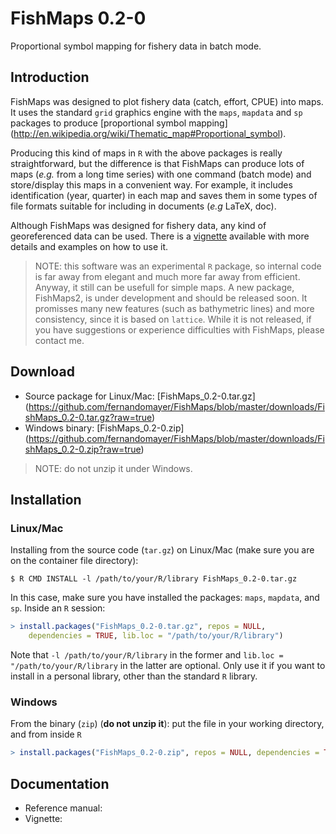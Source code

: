 # FishMaps 0.2-0

Proportional symbol mapping for fishery data in batch mode.

## Introduction

FishMaps was designed to plot fishery data (catch, effort, CPUE) into
maps. It uses the standard `grid` graphics engine with the `maps`, `mapdata` and `sp` packages to produce [proportional symbol mapping] (http://en.wikipedia.org/wiki/Thematic_map#Proportional_symbol).

Producing this kind of maps in `R` with the above packages is really straightforward, but the difference is that FishMaps can produce lots of maps (*e.g.* from a long time series) with one command (batch mode) and store/display this maps in a convenient way. For example, it includes identification (year, quarter) in each map and saves them in some types of file formats suitable for including in documents (*e.g* LaTeX, doc).

Although FishMaps was designed for fishery data, any kind of georeferenced data can be used. There is a [vignette](https://github.com/fernandomayer/FishMaps/blob/master/inst/doc/FishMaps_paper.pdf?raw=true) available with more details and examples on how to use it.

> NOTE: this software was an experimental `R` package, so internal code is far away from elegant and much more far away from efficient. Anyway, it still can be usefull for simple maps. A new package, FishMaps2, is under development and should be released soon. It promisses many new features (such as bathymetric lines) and more consistency, since it is based on `lattice`. While it is not released, if you have suggestions or experience difficulties with FishMaps, please contact me.

## Download

* Source package for Linux/Mac: [FishMaps_0.2-0.tar.gz] (https://github.com/fernandomayer/FishMaps/blob/master/downloads/FishMaps_0.2-0.tar.gz?raw=true)
* Windows binary: [FishMaps_0.2-0.zip] (https://github.com/fernandomayer/FishMaps/blob/master/downloads/FishMaps_0.2-0.zip?raw=true)

> NOTE: do not unzip it under Windows.

## Installation

### Linux/Mac

Installing from the source code (`tar.gz`) on Linux/Mac (make sure you are on the container file directory):

```
$ R CMD INSTALL -l /path/to/your/R/library FishMaps_0.2-0.tar.gz
```

In this case, make sure you have installed the packages: `maps`, `mapdata`, and `sp`. Inside an `R` session:

```R
> install.packages("FishMaps_0.2-0.tar.gz", repos = NULL,
	dependencies = TRUE, lib.loc = "/path/to/your/R/library")
```

Note that `-l /path/to/your/R/library` in the former and `lib.loc = "/path/to/your/R/library` in the latter are optional. Only use it if you want to install in a personal library, other than the standard `R` library.

### Windows

From the binary (`zip`) (**do not unzip it**): put the file in your working directory, and from inside `R`

```R
> install.packages("FishMaps_0.2-0.zip", repos = NULL, dependencies = TRUE)
```

## Documentation

* Reference manual:
* Vignette: 